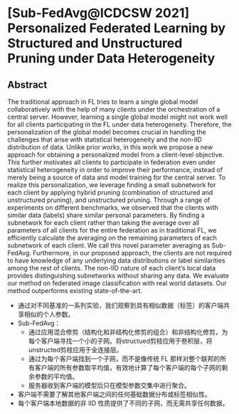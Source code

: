 # [Sub-FedAvg@ICDCSW 2021] Personalized Federated Learning by Structured and Unstructured Pruning under Data Heterogeneity

## Abstract

The traditional approach in FL tries to learn a single global model collaboratively with the help of many clients under the orchestration of a central server. However, learning a single global model might not work well for all clients participating in the FL under data heterogeneity. Therefore, the personalization of the global model becomes crucial in handling the challenges that arise with statistical heterogeneity and the non-IID distribution of data. Unlike prior works, in this work we propose a new approach for obtaining a personalized model from a client-level objective. This further motivates all clients to participate in federation even under statistical heterogeneity in order to improve their performance, instead of merely being a source of data and model training for the central server. To realize this personalization, we leverage finding a small subnetwork for each client by applying hybrid pruning (combination of structured and unstructured pruning), and unstructured pruning. Through a range of experiments on different benchmarks, we observed that the clients with similar data (labels) share similar personal parameters. By finding a subnetwork for each client rather than taking the average over all parameters of all clients for the entire federation as in traditional FL, we efficiently calculate the averaging on the remaining parameters of each subnetwork of each client. We call this novel parameter averaging as Sub-FedAvg. Furthermore, in our proposed approach, the clients are not required to have knowledge of any underlying data distributions or label similarities among the rest of clients. The non-IID nature of each client’s local data provides distinguishing subnetworks without sharing any data. We evaluate our method on federated image classification with real world datasets. Our method outperforms existing state-of-the-art.



- 通过对不同基准的一系列实验，我们观察到具有相似数据（标签）的客户端共享相似的个人参数。
- Sub-FedAvg：
  - 通过应用混合修剪（结构化和非结构化修剪的组合）和非结构化修剪，为每个客户端寻找一个小的子网。将structued剪枝应用于卷积层，将unstructed剪枝应用于全连接层。
  - 通过为每个客户端找到一个子网，而不是像传统 FL 那样对整个联邦的所有客户端的所有参数取平均值，有效地计算了每个客户端的每个子网的剩余参数的平均值。
  - 服务器收到客户端的模型后只在模型参数交集中进行聚合。
- 客户端不需要了解其他客户端之间的任何基础数据分布或标签相似性。
- 每个客户端本地数据的非 IID 性质提供了不同的子网，而无需共享任何数据。 